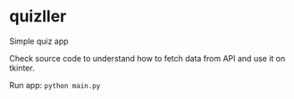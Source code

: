 # quizller
Simple quiz app

Check source code to understand how to fetch data from API and use it on tkinter.

Run app: ``python main.py``
